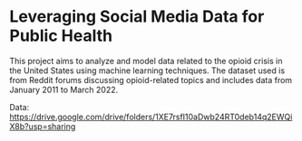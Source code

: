 # Leveraging Social Media Data for Public Health
This project aims to analyze and model data related to the opioid crisis in the United States using machine learning techniques. The dataset used is from Reddit forums discussing opioid-related topics and includes data from January 2011 to March 2022.

Data: https://drive.google.com/drive/folders/1XE7rsfI10aDwb24RT0deb14q2EWQiX8b?usp=sharing
